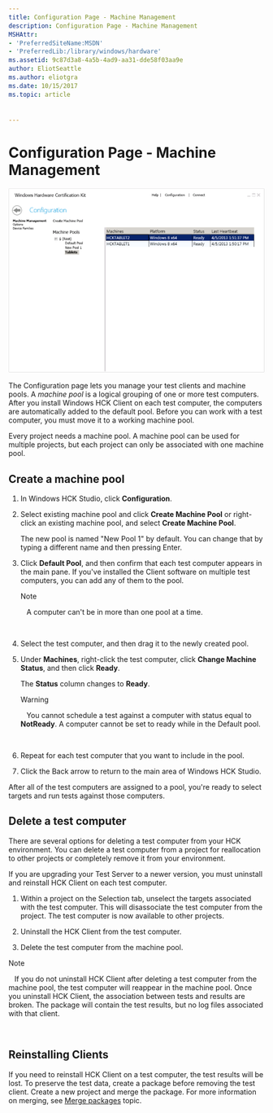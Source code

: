 ```yaml
---
title: Configuration Page - Machine Management
description: Configuration Page - Machine Management
MSHAttr:
- 'PreferredSiteName:MSDN'
- 'PreferredLib:/library/windows/hardware'
ms.assetid: 9c87d3a8-4a5b-4ad9-aa31-dde58f03aa9e
author: EliotSeattle
ms.author: eliotgra
ms.date: 10/15/2017
ms.topic: article


---
```


# Configuration Page - Machine Management


![hck studio configuration machine management tab](images/hck-winb-studio-configuration-machinem.png)

The Configuration page lets you manage your test clients and machine pools. A *machine pool* is a logical grouping of one or more test computers. After you install Windows HCK Client on each test computer, the computers are automatically added to the default pool. Before you can work with a test computer, you must move it to a working machine pool.

Every project needs a machine pool. A machine pool can be used for multiple projects, but each project can only be associated with one machine pool.

## <span id="Create_a_machine_pool"></span><span id="create_a_machine_pool"></span><span id="CREATE_A_MACHINE_POOL"></span>Create a machine pool


1.  In Windows HCK Studio, click **Configuration**.

2.  Select existing machine pool and click **Create Machine Pool** or right-click an existing machine pool, and select **Create Machine Pool**.

    The new pool is named "New Pool 1" by default. You can change that by typing a different name and then pressing Enter.

3.  Click **Default Pool**, and then confirm that each test computer appears in the main pane. If you've installed the Client software on multiple test computers, you can add any of them to the pool.

    >[!NOTE]
    >  
    A computer can't be in more than one pool at a time.

     

4.  Select the test computer, and then drag it to the newly created pool.

5.  Under **Machines**, right-click the test computer, click **Change Machine Status**, and then click **Ready**.

    The **Status** column changes to **Ready**.

    >[!WARNING]
    >  
    You cannot schedule a test against a computer with status equal to **NotReady**. A computer cannot be set to ready while in the Default pool.

     

6.  Repeat for each test computer that you want to include in the pool.

7.  Click the Back arrow to return to the main area of Windows HCK Studio.

After all of the test computers are assigned to a pool, you're ready to select targets and run tests against those computers.

## <span id="Delete_a_test_computer"></span><span id="delete_a_test_computer"></span><span id="DELETE_A_TEST_COMPUTER"></span>Delete a test computer


There are several options for deleting a test computer from your HCK environment. You can delete a test computer from a project for reallocation to other projects or completely remove it from your environment.

If you are upgrading your Test Server to a newer version, you must uninstall and reinstall HCK Client on each test computer.

1.  Within a project on the Selection tab, unselect the targets associated with the test computer. This will disassociate the test computer from the project. The test computer is now available to other projects.

2.  Uninstall the HCK Client from the test computer.

3.  Delete the test computer from the machine pool.

>[!NOTE]
>  
If you do not uninstall HCK Client after deleting a test computer from the machine pool, the test computer will reappear in the machine pool. Once you uninstall HCK Client, the association between tests and results are broken. The package will contain the test results, but no log files associated with that client.

 

## <span id="Reinstalling_Clients"></span><span id="reinstalling_clients"></span><span id="REINSTALLING_CLIENTS"></span>Reinstalling Clients


If you need to reinstall HCK Client on a test computer, the test results will be lost. To preserve the test data, create a package before removing the test client. Create a new project and merge the package. For more information on merging, see [Merge packages](merge-packages.md) topic.

 

 






